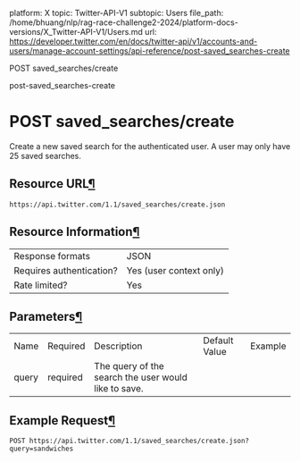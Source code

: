 platform: X
topic: Twitter-API-V1
subtopic: Users
file_path: /home/bhuang/nlp/rag-race-challenge2-2024/platform-docs-versions/X_Twitter-API-V1/Users.md
url: https://developer.twitter.com/en/docs/twitter-api/v1/accounts-and-users/manage-account-settings/api-reference/post-saved_searches-create

POST saved\_searches/create

post-saved\_searches-create

# POST saved\_searches/create

Create a new saved search for the authenticated user. A user may only have 25 saved searches.

## Resource URL[¶](#resource-url "Permalink to this headline")

`https://api.twitter.com/1.1/saved_searches/create.json`

## Resource Information[¶](#resource-information "Permalink to this headline")

|     |     |
| --- | --- |
| Response formats | JSON |
| Requires authentication? | Yes (user context only) |
| Rate limited? | Yes |

## Parameters[¶](#parameters "Permalink to this headline")

|     |     |     |     |     |
| --- | --- | --- | --- | --- |
| Name | Required | Description | Default Value | Example |
| query | required | The query of the search the user would like to save. |     |     |

## Example Request[¶](#example-request "Permalink to this headline")

`POST https://api.twitter.com/1.1/saved_searches/create.json?query=sandwiches`